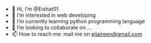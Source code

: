 - 👋 Hi, I’m @Eishat01
- 👀 I’m interested in web developing
- 🌱 I’m currently learning python programming language
- 💞️ I’m looking to collaborate on ...
- 📫 How to reach me: mail me on eijaireen@gmail.com

<!---
Eishat01/Eishat01 is a ✨ special ✨ repository because its `README.md` (this file) appears on your GitHub profile.
You can click the Preview link to take a look at your changes.
--->
